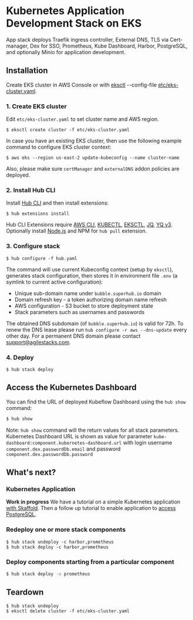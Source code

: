 # Kubernetes Application Development Stack on EKS

App stack deploys Traefik ingress controller, External DNS, TLS via Cert-manager, Dex for SSO, Prometheus, Kube Dashboard, Harbor, PostgreSQL, and optionally Minio for application development.


## Installation

Create EKS cluster in AWS Console or with [eksctl](https://docs.aws.amazon.com/eks/latest/userguide/eksctl.html) --config-file [etc/eks-cluster.yaml](etc/eks-cluster.yaml).

### 1. Create EKS cluster

Edit `etc/eks-cluster.yaml` to set cluster name and AWS region.

```
$ eksctl create cluster -f etc/eks-cluster.yaml
```

In case you have an existing EKS cluster, then use the following example command to configure EKS cluster context:

```
$ aws eks --region us-east-2 update-kubeconfig --name cluster-name
```

Also, please make sure `certManager` and `externalDNS` addon policies are deployed.

### 2. Install Hub CLI

Install [Hub CLI](https://docs.agilestacks.com/article/zrban5vpb5-install-toolbox#hub_cli) and then install extensions:

```
$ hub extensions install
```

Hub CLI Extensions require [AWS CLI](https://aws.amazon.com/cli/), [KUBECTL](https://kubernetes.io/docs/reference/kubectl/overview/), [EKSCTL](https://eksctl.io), [JQ](https://stedolan.github.io/jq/), [YQ v3](https://github.com/mikefarah/yq). Optionally install [Node.js](https://nodejs.org) and NPM for `hub pull` extension.

### 3. Configure stack

```
$ hub configure -f hub.yaml
```

The command will use current Kubeconfig context (setup by `eksctl`), generates stack configuration, then stores it in environment file `.env` (a symlink to current active configuration):

* Unique sub-domain name under `bubble.superhub.io` domain
* Domain refresh key - a token authorizing domain name refresh
* AWS configuration - S3 bucket to store deployment state
* Stack parameters such as usernames and passwords

The obtained DNS subdomain (of `bubble.superhub.io`) is valid for 72h. To renew the DNS lease please run `hub configure -r aws --dns-update` every other day.  For a permanent DNS domain please contact support@agilestacks.com.

### 4. Deploy

```
$ hub stack deploy
```

## Access the Kubernetes Dashboard

You can find the URL of deployed Kubeflow Dashboard using the `hub show` command:
```bash
$ hub show
```
Note: `hub show` command will the return values for all stack parameters. Kubernetes Dashboard URL is shown as value for parameter `kube-dashboard:component.kubernetes-dashboard.url` with login username `component.dex.passwordDb.email` and password `component.dex.passwordDb.password`

## What's next?

### Kubernetes Application

**Work in progress** We have a tutorial on a simple Kubernetes application [with Skaffold](https://docs.agilestacks.com/article/4b2q2dcof9-development-workflow-on-kubernetes-with-skaffold). Then a follow up tutorial to enable application to [access PostgreSQL](https://docs.agilestacks.com/article/j4cysq9ka5-201-python-efficient-development-for-kubernetes-enable-database).


### Redeploy one or more stack components

```
$ hub stack undeploy -c harbor,prometheus
$ hub stack deploy -c harbor,prometheus
```

### Deploy components starting from a particular component

```bash
$ hub stack deploy -o prometheus
```

## Teardown

```
$ hub stack undeploy
$ eksctl delete cluster -f etc/eks-cluster.yaml
```
